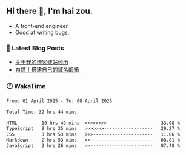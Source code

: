 ## Hi there 👋, I'm hai zou.

- A front-end engineer.
- Good at writing bugs.

### 📖 Latest Blog Posts
<!-- BLOG-POST-LIST:START -->
- [关于我的博客建站经历](https://www.izou.top/2025/01/blog-site-build/)
- [白嫖！搭建自己的域名邮箱](https://www.izou.top/2025/01/domain-mail/)
<!-- BLOG-POST-LIST:END -->

### 🕐 WakaTime
<!--START_SECTION:waka-->

```txt
From: 01 April 2025 - To: 08 April 2025

Total Time: 32 hrs 44 mins

HTML         10 hrs 49 mins  >>>>>>>>-----------------   33.08 %
TypeScript   9 hrs 35 mins   >>>>>>>------------------   29.27 %
CSS          3 hrs 53 mins   >>>----------------------   11.86 %
Markdown     2 hrs 53 mins   >>-----------------------   08.81 %
JavaScript   2 hrs 26 mins   >>-----------------------   07.48 %
```

<!--END_SECTION:waka-->
